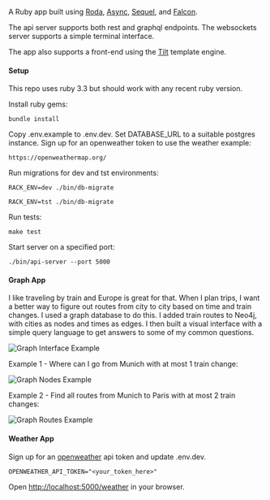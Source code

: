 A Ruby app built using [Roda](https://github.com/jeremyevans/roda), [Async](https://github.com/socketry/async), [Sequel](https://github.com/jeremyevans/sequel), and [Falcon](https://github.com/socketry/falcon).

The api server supports both rest and graphql endpoints.  The websockets server supports a simple terminal interface.

The app also supports a front-end using the [Tilt](https://github.com/rtomayko/tilt) template engine.

#### Setup

This repo uses ruby 3.3 but should work with any recent ruby version.

Install ruby gems:

```
bundle install
```

Copy .env.example to .env.dev. Set DATABASE_URL to a suitable postgres instance.  Sign up for an openweather token to use the weather example:

```
https://openweathermap.org/
```

Run migrations for dev and tst environments:

```
RACK_ENV=dev ./bin/db-migrate

RACK_ENV=tst ./bin/db-migrate
```

Run tests:

```
make test
```

Start server on a specified port:

```
./bin/api-server --port 5000
```


#### Graph App

I like traveling by train and Europe is great for that.  When I plan trips, I want a better way to figure out routes from city to city based on time and train changes.  I used a graph database to do this.  I added train routes to Neo4j, with cities as nodes and times as edges.  I then built a visual interface with a simple query language to get answers to some of my common questions.

![Graph Interface Example](https://ik.imagekit.io/notme001/readme/graph_query_language.png "graph interface with query language")

Example 1 - Where can I go from Munich with at most 1 train change:

![Graph Nodes Example](https://ik.imagekit.io/notme001/readme/graph_nodes_munich.png "graph nodes query")

Example 2 - Find all routes from Munich to Paris with at most 2 train changes:

![Graph Routes Example](https://ik.imagekit.io/notme001/readme/graph_routes_munich_paris.png "graph routes query")


#### Weather App

Sign up for an [openweather](https://openweathermap.org) api token and update .env.dev.

```
OPENWEATHER_API_TOKEN="<your_token_here>"
```

Open [http://localhost:5000/weather](http://localhost:5000/weather) in your browser.
